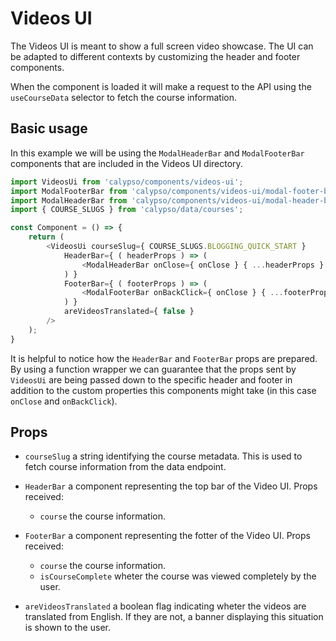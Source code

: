 # Videos UI

The Videos UI is meant to show a full screen video showcase. The UI can be adapted to different
contexts by customizing the header and footer components.

When the component is loaded it will make a request to the API using the `useCourseData` selector
to fetch the course information.

## Basic usage

In this example we will be using the `ModalHeaderBar` and `ModalFooterBar` components that are included
in the Videos UI directory.

```js
import VideosUi from 'calypso/components/videos-ui';
import ModalFooterBar from 'calypso/components/videos-ui/modal-footer-bar';
import ModalHeaderBar from 'calypso/components/videos-ui/modal-header-bar';
import { COURSE_SLUGS } from 'calypso/data/courses';

const Component = () => {
	return (
		<VideosUi courseSlug={ COURSE_SLUGS.BLOGGING_QUICK_START }
			HeaderBar={ ( headerProps ) => (
				<ModalHeaderBar onClose={ onClose } { ...headerProps } />
			) }
			FooterBar={ ( footerProps ) => (
				<ModalFooterBar onBackClick={ onClose } { ...footerProps } />
			) }
			areVideosTranslated={ false }
		/>
	);
}
```
It is helpful to notice how the `HeaderBar` and `FooterBar` props are prepared. By using
a function wrapper we can guarantee that the props sent by `VideosUi` are being passed
down to the specific header and footer in addition to the custom properties this components might take (in 
this case `onClose` and `onBackClick`).

## Props

- `courseSlug` a string identifying the course metadata. This is used to fetch course information from the data endpoint.

- `HeaderBar` a component representing the top bar of the Video UI. Props received:
    - `course` the course information.
- `FooterBar` a component representing the fotter of the Video UI. Props received:
    - `course` the course information.
    - `isCourseComplete` wheter the course was viewed completely by the user.
- `areVideosTranslated` a boolean flag indicating wheter the videos are translated from English. If they
are not, a banner displaying this situation is shown to the user.